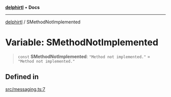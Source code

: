 [**delphirtl**](../README.md) • **Docs**

***

[delphirtl](../globals.md) / SMethodNotImplemented

# Variable: SMethodNotImplemented

> `const` **SMethodNotImplemented**: `"Method not implemented."` = `"Method not implemented."`

## Defined in

[src/messaging.ts:7](https://github.com/chuacw/delphirtl/blob/8ce65e250c1dfd9fa8a7bbe6d8347fa1cfdad851/src/messaging.ts#L7)
